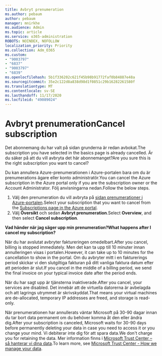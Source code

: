 ```yaml
---
title: Avbryt prenumeration
ms.author: pebaum
author: pebaum
manager: mnirkhe
ms.audience: Admin
ms.topic: article
ms.service: o365-administration
ROBOTS: NOINDEX, NOFOLLOW
localization_priority: Priority
ms.collection: Adm_O365
ms.custom:
- "9003797"
- "6837"
- "9003797"
- "6839"
ms.openlocfilehash: 5b1f336202c621f45b98b91772faf0b84887e48a
ms.sourcegitcommit: 35e2c122d8a838d98d1f0851c29b16282261580f
ms.translationtype: MT
ms.contentlocale: sv-SE
ms.lasthandoff: 11/17/2020
ms.locfileid: "49089024"
---
```

# <a name="cancel-subscription"></a><span data-ttu-id="b5949-102">Avbryt prenumeration</span><span class="sxs-lookup"><span data-stu-id="b5949-102">Cancel subscription</span></span>

<span data-ttu-id="b5949-103">Det abonnemang du har valt på sidan grunderna är redan avbokat.</span><span class="sxs-lookup"><span data-stu-id="b5949-103">The subscription you have selected in the basics page is already cancelled.</span></span> <span data-ttu-id="b5949-104">Är du säker på att du vill avbryta det här abonnemanget?</span><span class="sxs-lookup"><span data-stu-id="b5949-104">Are you sure this is the right subscription you want to cancel?</span></span>

<span data-ttu-id="b5949-105">Du kan annullera Azure-prenumerationen i Azure-portalen bara om du är prenumerations ägare eller konto administratör.</span><span class="sxs-lookup"><span data-stu-id="b5949-105">You can cancel the Azure subscription in the Azure portal only if you are the subscription owner or the Account Administrator.</span></span> <span data-ttu-id="b5949-106">Följ anvisningarna nedan.</span><span class="sxs-lookup"><span data-stu-id="b5949-106">Follow the below steps.</span></span>

1. <span data-ttu-id="b5949-107">Välj den prenumeration du vill avbryta på [sidan prenumerationer i Azure-portalen](https://ms.portal.azure.com/#blade/Microsoft_Azure_Billing/SubscriptionsBlade).</span><span class="sxs-lookup"><span data-stu-id="b5949-107">Select your subscription that you want to cancel from the [Subscriptions page in the Azure portal](https://ms.portal.azure.com/#blade/Microsoft_Azure_Billing/SubscriptionsBlade).</span></span>
2. <span data-ttu-id="b5949-108">Välj **Översikt** och sedan **Avbryt prenumeration**.</span><span class="sxs-lookup"><span data-stu-id="b5949-108">Select **Overview**, and then select **Cancel subscription**.</span></span>

<span data-ttu-id="b5949-109">**Vad händer när jag säger upp min prenumeration?**</span><span class="sxs-lookup"><span data-stu-id="b5949-109">**What happens after I cancel my subscription?**</span></span>

<span data-ttu-id="b5949-110">När du har avslutat avbryter faktureringen omedelbart.</span><span class="sxs-lookup"><span data-stu-id="b5949-110">After you cancel, billing is stopped immediately.</span></span> <span data-ttu-id="b5949-111">Men det kan ta upp till 10 minuter innan annulleringen visas i portalen.</span><span class="sxs-lookup"><span data-stu-id="b5949-111">However, it can take up to 10 minutes for the cancellation to show in the portal.</span></span> <span data-ttu-id="b5949-112">Om du avbryter mitt i en fakturerings period skickar vi den slutgiltiga fakturan på ditt vanliga faktura datum efter att perioden är slut.</span><span class="sxs-lookup"><span data-stu-id="b5949-112">If you cancel in the middle of a billing period, we send the final invoice on your typical invoice date after the period ends.</span></span>

<span data-ttu-id="b5949-113">När du har sagt upp är tjänsterna inaktiverade.</span><span class="sxs-lookup"><span data-stu-id="b5949-113">After you cancel, your services are disabled.</span></span> <span data-ttu-id="b5949-114">Det innebär att de virtuella datorerna är avbelagda och att lagrings utrymmet är skrivskyddat.</span><span class="sxs-lookup"><span data-stu-id="b5949-114">That means your virtual machines are de-allocated, temporary IP addresses are freed, and storage is read-only.</span></span>

<span data-ttu-id="b5949-115">När prenumerationen har annullerats väntar Microsoft på 30-90 dagar innan du tar bort data permanent om du behöver komma åt den eller ändra dig.</span><span class="sxs-lookup"><span data-stu-id="b5949-115">After your subscription is canceled, Microsoft waits for 30-90 days before permanently deleting your data in case you need to access it or you change your mind.</span></span> <span data-ttu-id="b5949-116">Vi debiterar inte dig för att spara data.</span><span class="sxs-lookup"><span data-stu-id="b5949-116">We don't charge you for retaining the data.</span></span> <span data-ttu-id="b5949-117">Mer information finns i [Microsoft Trust Center – så hanterar vi dina data](https://www.microsoft.com/trust-center/privacy/data-management#leave).</span><span class="sxs-lookup"><span data-stu-id="b5949-117">To learn more, see [Microsoft Trust Center - How we manage your data](https://www.microsoft.com/trust-center/privacy/data-management#leave).</span></span>

